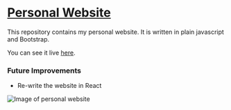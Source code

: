 # [Personal Website](https://munir.xyz/)

This repository contains my personal website. It is written in plain javascript and Bootstrap.

You can see it live [here](https://munir.xyz/).

### Future Improvements

- Re-write the website in React

![Image of personal website](https://i.imgur.com/MYiC4RN.png)
